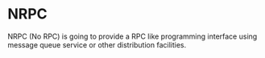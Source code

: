 # NRPC

NRPC (No RPC) is going to provide a RPC like programming interface using message queue service or other distribution facilities.
